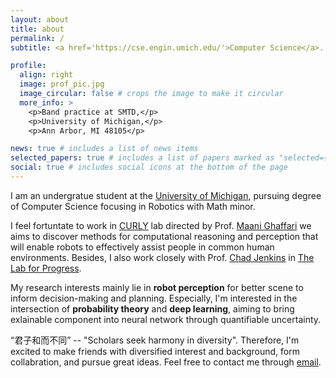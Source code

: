 ```yaml
---
layout: about
title: about
permalink: /
subtitle: <a href='https://cse.engin.umich.edu/'>Computer Science</a>. University of Michigan.

profile:
  align: right
  image: prof_pic.jpg
  image_circular: false # crops the image to make it circular
  more_info: >
    <p>Band practice at SMTD,</p>
    <p>University of Michigan,</p>
    <p>Ann Arbor, MI 48105</p>

news: true # includes a list of news items
selected_papers: true # includes a list of papers marked as "selected={true}"
social: true # includes social icons at the bottom of the page
---
```

I am an undergratue student at the [University of Michigan](https://umich.edu/), pursuing degree of Computer Science focusing in Robotics with Math minor.

<!-- I feel fortuntate to work in [The Lab for Progress](https://progress.eecs.umich.edu/) directed by Prof. [Chad Jenkins](https://web.eecs.umich.edu/~ocj/) In the lab, we aims to discover methods for computational reasoning and perception that will enable robots to effectively assist people in common human environments. Besides, I also work closely with the Ph.D. student [Joey Wilson](https://joeywilsoniv.com/) advised Prof. [Maani Ghaffari](https://robotics.umich.edu/profile/maani-ghaffari/) in the [CURLY](https://curly.engin.umich.edu/) lab.  -->

I feel fortuntate to work in [CURLY](https://curly.engin.umich.edu/) lab directed by Prof. [Maani Ghaffari](https://robotics.umich.edu/profile/maani-ghaffari/) we aims to discover methods for computational reasoning and perception that will enable robots to effectively assist people in common human environments. Besides, I also work closely with Prof. [Chad Jenkins](https://web.eecs.umich.edu/~ocj/) in [The Lab for Progress](https://progress.eecs.umich.edu/).

My research interests mainly lie in **robot perception** for better scene to inform decision-making and planning. Especially, I'm interested in the intersection of **probability theory** and **deep learning**, aiming to bring exlainable component into neural network through quantifiable uncertainty. 

“君子和而不同” -- "Scholars seek harmony in diversity". Therefore, I'm excited to make friends with diversified interest and background, form collabration, and pursue great ideas. Feel free to contact me through [email](mailto:rhxu@umich.edu).
